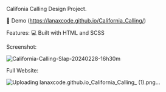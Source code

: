 Califonia Calling Design Project.

🚀 Demo (https://lanaxcode.github.io/California_Calling/)

Features:  💻 Built with HTML and SCSS

Screenshot:

![California-Calling-Slap-20240228-16h30m](https://github.com/LanaxCode/California_Calling/assets/123948215/741c0315-718f-420a-92a6-c17704ccf623)

Full Website:

![Uploading lanaxcode.github.io_California_Calling_ (1).png…]()
